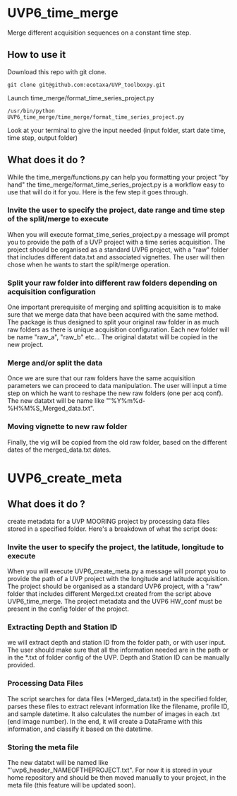# UVP6_time_merge
Merge different acquisition sequences on a constant time step.

## How to use it

Download this repo with git clone.
```
git clone git@github.com:ecotaxa/UVP_toolboxpy.git
```
Launch time_merge/format_time_series_project.py
```
/usr/bin/python UVP6_time_merge/time_merge/format_time_series_project.py
```
Look at your terminal to give the input needed (input folder, start date time, time step, output folder)

## What does it do ?

While the time_merge/functions.py can help you formatting your project "by hand" the time_merge/format_time_series_project.py is a workflow easy to use that will do it for you. Here is the few step it goes through.

### Invite the user to specify the project, date range and time step of the split/merge to execute

When you will execute format_time_series_project.py a message will prompt you to provide the path of a UVP project with a time series acquisition. The project should be organised as a standard UVP6 project, with a "raw" folder that includes different data.txt and associated vignettes. 
The user will then chose when he wants to start the split/merge operation.

### Split your raw folder into different raw folders depending on acquisition configuration

One important prerequisite of merging and splitting acquisition is to make sure that we merge data that have been acquired with the same method. The package is thus designed to split your original raw folder in as much raw folders as there is unique acquisition configuration. Each new folder will be name "raw_a", "raw_b" etc... 
The original datatxt will be copied in the new project. 

### Merge and/or split the data

Once we are sure that our raw folders have the same acquisition parameters we can proceed to data manipulation. The user will input a time step on which he want to reshape the new raw folders (one per acq conf). The new datatxt will be name like "'%Y%m%d-%H%M%S_Merged_data.txt". 

### Moving vignette to new raw folder

Finally, the vig will be copied from the old raw folder, based on the different dates of the merged_data.txt dates.


# UVP6_create_meta
## What does it do ?
create metadata for a UVP MOORING project by processing data files stored in a specified folder. Here's a breakdown of what the script does:

### Invite the user to specify the project, the latitude, longitude to execute

When you will execute UVP6_create_meta.py a message will prompt you to provide the path of a UVP project with the longitude and latitude acquisition. The project should be organised as a standard UVP6 project, with a "raw" folder that includes different Merged.txt created from the script above UVP6_time_merge. The project metadata and the UVP6 HW_conf must be present in the config folder of the project.

### Extracting Depth and Station ID
we will extract depth and station ID from the folder path, or with user input. The user should make sure that all the information needed are in the path or in the *.txt of folder config of the UVP. Depth and Station ID can be manually provided.

### Processing Data Files
The script searches for data files (*Merged_data.txt) in the specified folder, parses these files to extract relevant information like the filename, profile ID, and sample datetime. It also calculates the number of images in each .txt (end image number). In the end, it will create a DataFrame with this information, and classify it based on the datetime. 

### Storing the meta file 
The new datatxt will be named like "'uvp6_header_NAMEOFTHEPROJECT.txt". For now it is stored in your home repository and should be then moved manually to your project, in the meta file (this feature will be updated soon). 




